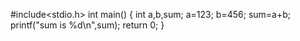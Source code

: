 #include<stdio.h>
int main()
  {
  	int a,b,sum;
  	a=123;
  	b=456;
  	sum=a+b;
  	printf("sum is %d\n",sum);
  	return 0;
  }


